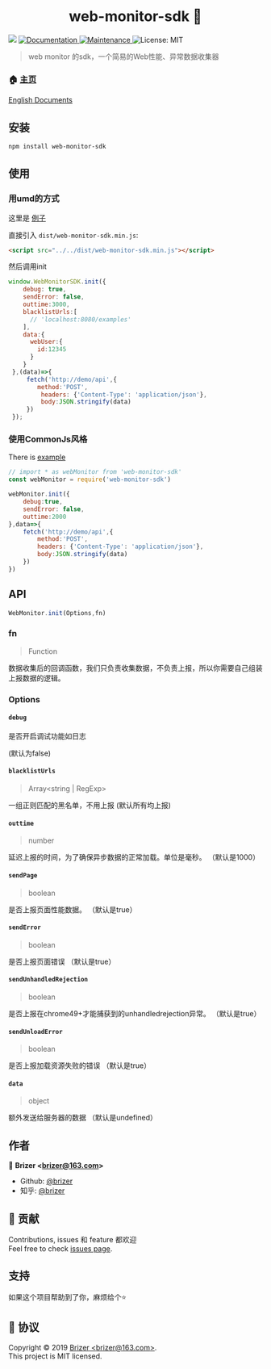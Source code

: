 <h1 align="center">web-monitor-sdk 👋</h1>
<p>
  <img src="https://img.shields.io/badge/version-1.0.0-blue.svg?cacheSeconds=2592000" />
  <a href="https://github.com/brizer/web-monitor-sdk#readme">
    <img alt="Documentation" src="https://img.shields.io/badge/documentation-yes-brightgreen.svg" target="_blank" />
  </a>
  <a href="https://github.com/brizer/web-monitor-sdk/graphs/commit-activity">
    <img alt="Maintenance" src="https://img.shields.io/badge/Maintained%3F-yes-green.svg" target="_blank" />
  </a>
  <a>
    <img alt="License: MIT" src="https://img.shields.io/badge/License-MIT-yellow.svg" target="_blank" />
  </a>
</p>

> web monitor 的sdk，一个简易的Web性能、异常数据收集器

### 🏠 [主页](https://github.com/brizer/web-monitor-sdk#readme)

[English Documents](./readme.md)

## 安装

```sh
npm install web-monitor-sdk
```

## 使用

### 用umd的方式

这里是 [例子](./examples/browser/index.html)

直接引入 `dist/web-monitor-sdk.min.js`:
``` html
<script src="../../dist/web-monitor-sdk.min.js"></script>
```
然后调用init
``` js
window.WebMonitorSDK.init({ 
    debug: true,
    sendError: false,
    outtime:3000,
    blacklistUrls:[
      // 'localhost:8080/examples'
    ],
    data:{
      webUser:{
        id:12345
      }
    }
 },(data)=>{
     fetch('http://demo/api',{
        method:'POST',
         headers: {'Content-Type': 'application/json'},
         body:JSON.stringify(data)
     })
 });
```

### 使用CommonJs风格

There is [example](./examples/common/index.js)

``` js
// import * as webMonitor from 'web-monitor-sdk'
const webMonitor = require('web-monitor-sdk')

webMonitor.init({
    debug:true,
    sendError: false,
    outtime:2000
},data=>{
    fetch('http://demo/api',{
        method:'POST',
        headers: {'Content-Type': 'application/json'},
        body:JSON.stringify(data)  
    })
})
```

## API

``` js
WebMonitor.init(Options,fn)
```

### fn
> Function

数据收集后的回调函数，我们只负责收集数据，不负责上报，所以你需要自己组装上报数据的逻辑。

### Options

#### `debug` 

是否开启调试功能如日志
 
(默认为false)

#### `blacklistUrls`
> Array<string | RegExp>

一组正则匹配的黑名单，不用上报
(默认所有均上报)

#### `outtime`
> number

延迟上报的时间，为了确保异步数据的正常加载。单位是毫秒。
（默认是1000）

#### `sendPage`
> boolean

是否上报页面性能数据。
（默认是true）

#### `sendError`
> boolean

是否上报页面错误
（默认是true）

#### `sendUnhandledRejection`
> boolean

是否上报在chrome49+才能捕获到的unhandledrejection异常。
（默认是true）

#### `sendUnloadError`
> boolean 

是否上报加载资源失败的错误
（默认是true）

#### `data`
> object

额外发送给服务器的数据
（默认是undefined）

## 作者

👤 **Brizer &lt;brizer@163.com&gt;**

* Github: [@brizer](https://github.com/brizer)
* 知乎: [@brizer](https://www.zhihu.com/people/liu-fang-88-94/activities)

## 🤝 贡献

Contributions, issues 和 feature 都欢迎<br />Feel free to check [issues page](https://github.com/brizer/web-monitor-sdk/issues).

## 支持

如果这个项目帮助到了你，麻烦给个⭐️
## 📝 协议

Copyright © 2019 [Brizer &lt;brizer@163.com&gt;](https://github.com/brizer).<br />
This project is MIT licensed.

